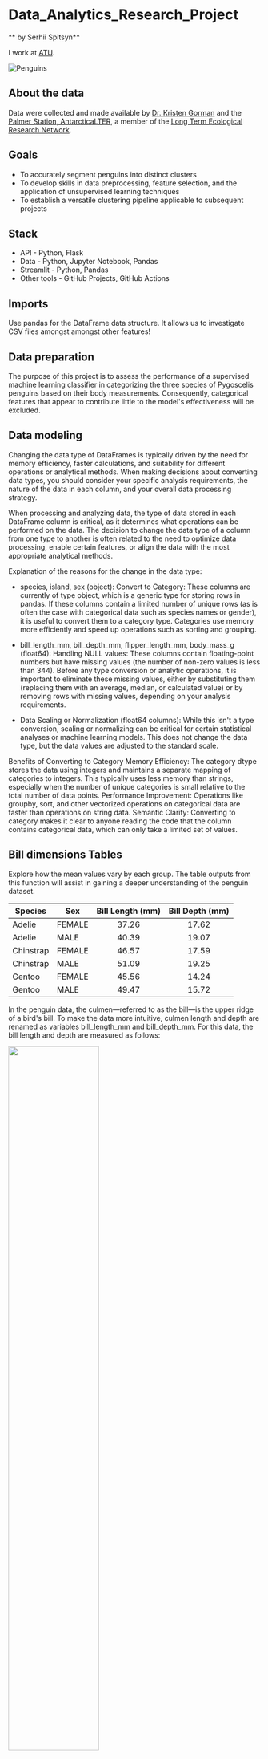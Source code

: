 # Data_Analytics_Research_Project

** by Serhii Spitsyn**

I work at [ATU](https://www.atu.ie/).

![Penguins](https://allisonhorst.github.io/palmerpenguins/reference/figures/lter_penguins.png)

## About the data
Data were collected and made available by [Dr. Kristen
Gorman](https://www.uaf.edu/cfos/people/faculty/detail/kristen-gorman.php)
and the [Palmer Station, AntarcticaLTER](https://pallter.marine.rutgers.edu/), a member of the [Long Term
Ecological Research Network](https://lternet.edu/).


## Goals
- To accurately segment penguins into distinct clusters
- To develop skills in data preprocessing, feature selection, and the application of unsupervised learning techniques
- To establish a versatile clustering pipeline applicable to subsequent projects

## Stack
- API - Python, Flask
- Data - Python, Jupyter Notebook, Pandas
- Streamlit - Python, Pandas
- Other tools - GitHub Projects, GitHub Actions

## Imports
Use pandas for the DataFrame data structure. It allows us to investigate CSV files amongst amongst other features!

## Data preparation
The purpose of this project is to assess the performance of a supervised machine learning classifier in categorizing the three species of Pygoscelis penguins based on their body measurements. Consequently, categorical features that appear to contribute little to the model's effectiveness will be excluded.

## Data modeling
Changing the data type of DataFrames is typically driven by the need for memory efficiency, faster calculations, and suitability for different operations or analytical methods. When making decisions about converting data types, you should consider your specific analysis requirements, the nature of the data in each column, and your overall data processing strategy.

When processing and analyzing data, the type of data stored in each DataFrame column is critical, as it determines what operations can be performed on the data. The decision to change the data type of a column from one type to another is often related to the need to optimize data processing, enable certain features, or align the data with the most appropriate analytical methods. 

Explanation of the reasons for the change in the data type:
- species, island, sex (object):
Convert to Category: These columns are currently of type object, which is a generic type for storing rows in pandas. If these columns contain a limited number of unique rows (as is often the case with categorical data such as species names or gender), it is useful to convert them to a category type. Categories use memory more efficiently and speed up operations such as sorting and grouping. 

- bill_length_mm, bill_depth_mm, flipper_length_mm, body_mass_g (float64):
Handling NULL values: These columns contain floating-point numbers but have missing values (the number of non-zero values is less than 344). Before any type conversion or analytic operations, it is important to eliminate these missing values, either by substituting them (replacing them with an average, median, or calculated value) or by removing rows with missing values, depending on your analysis requirements.

- Data Scaling or Normalization (float64 columns):
While this isn't a type conversion, scaling or normalizing can be critical for certain statistical analyses or machine learning models. This does not change the data type, but the data values are adjusted to the standard scale.

Benefits of Converting to Category
Memory Efficiency: The category dtype stores the data using integers and maintains a separate mapping of categories to integers. This typically uses less memory than strings, especially when the number of unique categories is small relative to the total number of data points.
Performance Improvement: Operations like groupby, sort, and other vectorized operations on categorical data are faster than operations on string data.
Semantic Clarity: Converting to category makes it clear to anyone reading the code that the column contains categorical data, which can only take a limited set of values.

## Bill dimensions Tables
Explore how the mean values vary by each group. The table outputs from this function will assist in gaining a deeper understanding of the penguin dataset.

| Species   | Sex    | Bill Length (mm) | Bill Depth (mm) |
|-----------|--------|:----------------:|:---------------:|
| Adelie    | FEMALE |       37.26       |       17.62      |
| Adelie    | MALE   |       40.39       |       19.07      |
| Chinstrap | FEMALE |       46.57       |       17.59      |
| Chinstrap | MALE   |       51.09       |       19.25      |
| Gentoo    | FEMALE |       45.56       |       14.24      |
| Gentoo    | MALE   |       49.47       |       15.72      |

In the penguin data, the culmen—referred to as the bill—is the upper ridge of a bird's bill. To make the data more intuitive, culmen length and depth are renamed as variables bill_length_mm and bill_depth_mm.
For this data, the bill length and depth are measured as follows:

<img src="https://allisonhorst.github.io/palmerpenguins/reference/figures/culmen_depth.png" style="width: 60%;">


### Discussion of the Bill dimensions Table
Overall, Adelie has the lowest Bill Length regardless of gender, and its length is the most varied among the three species. The chin chinstrap has the longest culmen length when compared within each gender. However, it is important to note that the length of the Chinstrap and Gentoo culmen do not differ much from each other.
On the other hand, Gentoo has the lowest Bill Depth regardless of gender, and its depth is the most varied among the three species. Chinstrap and Adelie have very similar culmen depths, so the data does not provide valuable insight into which species has a greater culmen depth.
In general, male Bill is larger in both length and depth.

## Species size Table

This table provides a summary of the average body mass and flipper length measurements for three different species of penguins: Adelie, Chinstrap, and Gentoo. The data presented here is crucial for understanding the physical distinctions among these species, which can be insightful for ecological and biological studies.

| Species   | Body Mass (g) | Flipper Length (mm) |
|-----------|--------------:|--------------------:|
| Adelie    |        3706.2 |               190.1 |
| Chinstrap |        3733.1 |               195.8 |
| Gentoo    |        5092.4 |               217.2 |

### Conclusion of the Species size Table

**Species Size Variation.** Gentoo penguins are significantly larger than both Adelie and Chinstrap penguins in terms of body mass. With an average mass of 5092.4 grams, they are about 36% heavier than Adelie and 36% heavier than Chinstrap penguins.
In terms of flipper length, Gentoos also possess longer flippers, averaging 217.2 mm, which is approximately 14% longer than those of Chinstrap penguins and 14% longer than those of Adelie penguins.
**Adaptations and Habitat.** The larger body mass and longer flipper lengths of Gentoo penguins suggest adaptations to a different or a more demanding environment, possibly involving deeper or more prolonged diving when compared to the Adelie and Chinstrap penguins. Flipper length, in particular, can be correlated with swimming speed and agility, which might indicate Gentoos are better suited to environments requiring these traits.
**Ecological Implications.**
The differences in body mass and flipper length can also be indicators of dietary habits, breeding locations, and overall ecological niches occupied by these species. For instance, larger body size in Gentoos might suggest a higher intake of food or access to richer food sources, which is consistent with their known preference for different types of prey compared to the other two species.
**Conservation and Study.** Understanding these morphological differences can be crucial for conservation efforts. Each species might respond differently to climate change impacts, such as changes in sea ice patterns and fish populations. Monitoring body mass and flipper length over time can provide valuable data on the health and viability of penguin populations.
**Comparative Analysis.** Although Adelie and Chinstrap penguins have similar body masses, the slight difference in their flipper lengths could be significant in terms of their swimming mechanics and thermal regulation capabilities. This suggests subtle but potentially important ecological distinctions between these two closely related species.
This data not only enriches our understanding of the physical and perhaps behavioral distinctions between these species but also underscores the importance of morphological studies in ecological and conservation research.

## Plots

## Correlation Heatmap

The correlation matrix quantifies the relationship among continuous variables in the dataset, which varies between -1 and 1. Values above zero denote a direct correlation, while values below zero indicate an inverse relationship. A correlation value near 1 or -1 indicates a stronger relationship.

<img src="https://github.com/ShamansIT/Data_Analytics_Research_Project/blob/main/heatmap.png?raw=true" style="width: 60%;">

The correlation matrix quantifies the relationship among continuous variables in the dataset, which varies between -1 and 1. Values above zero denote a direct correlation, while values below zero indicate an inverse relationship. A correlation value near 1 or -1 indicates a stronger relationship.

Culmen Length & Flipper Length (r=0.65): This indicates a relatively strong direct correlation between the length of the bill and the length of the flippers, showing that penguins with longer bills tend to also have longer flippers.

Culmen Length & Body Mass (r=0.59): This relationship is also moderately strong and positive, showing that bigger penguins usually have longer bills.

Flipper Length & Body Mass (r=0.87): This strong positive correlation suggests that the length of the flippers can reliably predict the body mass of the penguin, or the other way around.

Culmen Depth & Body Mass (r=-0.47): A moderate inverse correlation exists here, indicating that penguins with deeper bills tend to weigh less, though this relationship is not as pronounced as that between flipper length and body mass.

Culmen Length & Culmen Depth (r=-0.23): A weak inverse correlation, suggesting a slight but insignificant relationship.

Culmen Depth & Flipper Length (r=0.49): Here, a moderate inverse correlation suggests that deeper bills might be associated with shorter flippers, though other factors might influence this relationship.

To conclude, the length of the flippers demonstrates the strongest correlations with other measurements, especially body mass, making it an essential indicator for predicting the physical attributes of penguins. Conversely, the length and depth of the bill exhibit moderate to weak correlations with other physical characteristics, highlighting their role in identifying different physical traits of penguins.

## Resourse reference

[Pandas Category Data Type](https://pbpython.com/pandas_dtypes_cat.html)

[Data cleaning with Pandas](https://www.kdnuggets.com/data-cleaning-with-pandas)

[Introduction to Regression Analysis](https://www.kellerbiostat.com/introregression/introduction-and-example-datasets#fig:bb-scatter-lspeed-hitdist)

[seaborn.heatmap](https://seaborn.pydata.org/generated/seaborn.heatmap.html)

